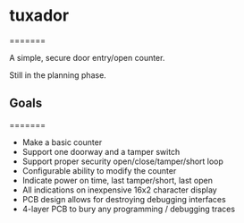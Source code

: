 # tuxador
=======

A simple, secure door entry/open counter.

Still in the planning phase.


## Goals
=======
- Make a basic counter
- Support one doorway and a tamper switch
- Support proper security open/close/tamper/short loop
- Configurable ability to modify the counter
- Indicate power on time, last tamper/short, last open
- All indications on inexpensive 16x2 character display
- PCB design allows for destroying debugging interfaces
- 4-layer PCB to bury any programming / debugging traces
